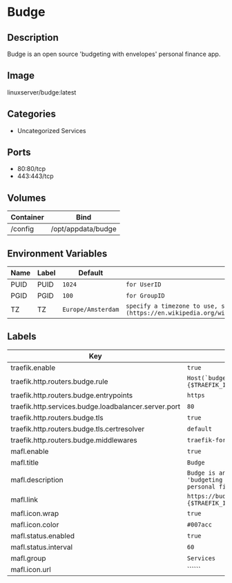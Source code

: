 # Budge

## Description
Budge is an open source 'budgeting with envelopes' personal finance app.

## Image
linuxserver/budge:latest

## Categories
- Uncategorized Services

## Ports
- 80:80/tcp
- 443:443/tcp

## Volumes
| Container | Bind |
|-----------|------|
| /config | /opt/appdata/budge |

## Environment Variables
| Name | Label | Default | Description |
|------|-------|---------|-------------|
| PUID | PUID | ```1024``` | ```for UserID``` |
| PGID | PGID | ```100``` | ```for GroupID``` |
| TZ | TZ | ```Europe/Amsterdam``` | ```specify a timezone to use, see this [list](https://en.wikipedia.org/wiki/List_of_tz_database_time_zones#List).``` |

## Labels
| Key | Value |
|-----|-------|
| traefik.enable | ```true``` |
| traefik.http.routers.budge.rule | ```Host(`budge.{$TRAEFIK_INGRESS_DOMAIN}`)``` |
| traefik.http.routers.budge.entrypoints | ```https``` |
| traefik.http.services.budge.loadbalancer.server.port | ```80``` |
| traefik.http.routers.budge.tls | ```true``` |
| traefik.http.routers.budge.tls.certresolver | ```default``` |
| traefik.http.routers.budge.middlewares | ```traefik-forward-auth``` |
| mafl.enable | ```true``` |
| mafl.title | ```Budge``` |
| mafl.description | ```Budge is an open source 'budgeting with envelopes' personal finance app.``` |
| mafl.link | ```https://budge.{$TRAEFIK_INGRESS_DOMAIN}``` |
| mafl.icon.wrap | ```true``` |
| mafl.icon.color | ```#007acc``` |
| mafl.status.enabled | ```true``` |
| mafl.status.interval | ```60``` |
| mafl.group | ```Services``` |
| mafl.icon.url | `````` |

